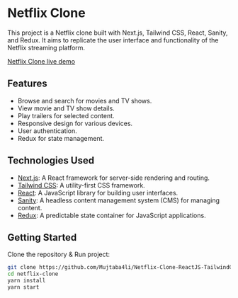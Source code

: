 # Netflix Clone

This project is a Netflix clone built with Next.js, Tailwind CSS, React, Sanity, and Redux. It aims to replicate the user interface and functionality of the Netflix streaming platform.

[Netflix Clone live demo](https://buy-now-ecommerce-store.vercel.app/)

## Features

- Browse and search for movies and TV shows.
- View movie and TV show details.
- Play trailers for selected content.
- Responsive design for various devices.
- User authentication.
- Redux for state management.

## Technologies Used

- [Next.js](https://nextjs.org/): A React framework for server-side rendering and routing.
- [Tailwind CSS](https://tailwindcss.com/): A utility-first CSS framework.
- [React](https://reactjs.org/): A JavaScript library for building user interfaces.
- [Sanity](https://www.sanity.io/): A headless content management system (CMS) for managing content.
- [Redux](https://redux.js.org/): A predictable state container for JavaScript applications.

## Getting Started

 Clone the repository & Run project:

   ```bash
   git clone https://github.com/Mujtaba4li/Netflix-Clone-ReactJS-TailwindCSS-Sanity-.git
   cd netflix-clone
   yarn install
   yarn start
```

